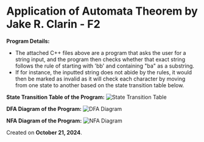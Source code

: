 # Application of Automata Theorem by Jake R. Clarin - F2

**Program Details:**
- The attached C++ files above are a program that asks the user for a string input, and the program then checks whether that exact string follows the rule of starting with 'bb' and containing "ba" as a substring.
- If for instance, the inputted string does not abide by the rules, it would then be marked as invalid as it will check each character by moving from one state to another based on the state transition table below.

**State Transition Table of the Program:**
![State Transition Table](https://github.com/user-attachments/assets/b1e2080e-4b3c-4e12-818d-4839813df9f9)

**DFA Diagram of the Program:**
![DFA Diagram](https://github.com/user-attachments/assets/b8d7a7de-82c7-4436-bf8b-7519bd64f11d)

**NFA Diagram of the Program:**
![NFA  Diagram](https://github.com/user-attachments/assets/083fd92f-8360-425f-8c03-1dfda32ca5d8)

Created on **October 21, 2024**.
